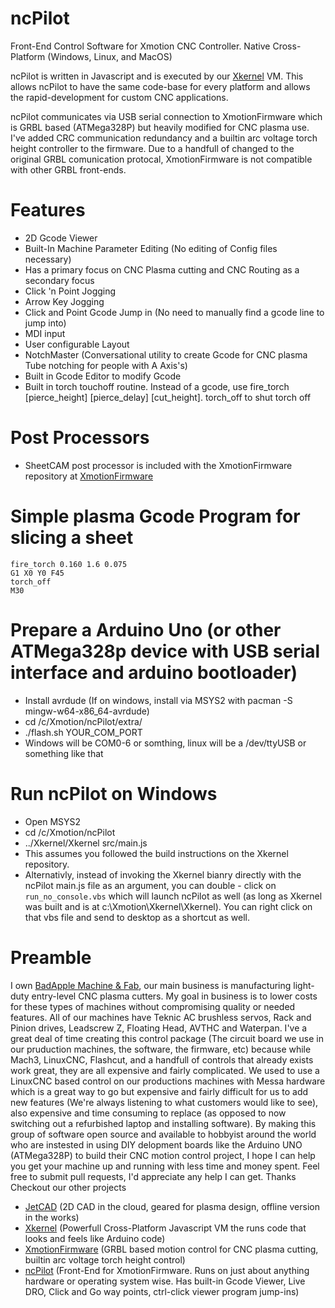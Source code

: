 # ncPilot
Front-End Control Software for Xmotion CNC Controller. Native Cross-Platform (Windows, Linux, and MacOS)

ncPilot is written in Javascript and is executed by our [Xkernel](https://github.com/UnfinishedBusiness/Xkernel) VM. This allows
ncPilot to have the same code-base for every platform and allows the rapid-development for custom CNC applications.

ncPilot communicates via USB serial connection to XmotionFirmware which is GRBL based (ATMega328P) but heavily modified for CNC plasma use. I've added CRC communication redundancy and a builtin arc voltage torch height controller to the firmware. Due to a handfull of changed to the original GRBL comunication protocal, XmotionFirmware is not compatible with other GRBL front-ends.

# Features
- 2D Gcode Viewer
- Built-In Machine Parameter Editing (No editing of Config files necessary)
- Has a primary focus on CNC Plasma cutting and CNC Routing as a secondary focus
- Click 'n Point Jogging
- Arrow Key Jogging
- Click and Point Gcode Jump in (No need to manually find a gcode line to jump into)
- MDI input
- User configurable Layout
- NotchMaster (Conversational utility to create Gcode for CNC plasma Tube notching for people with A Axis's)
- Built in Gcode Editor to modify Gcode
- Built in torch touchoff routine. Instead of a gcode, use fire_torch [pierce_height] [pierce_delay] [cut_height]. torch_off to shut torch off

# Post Processors
- SheetCAM post processor is included with the XmotionFirmware repository at [XmotionFirmware](https://github.com/UnfinishedBusiness/XmotionFirmware)

# Simple plasma Gcode Program for slicing a sheet
```
fire_torch 0.160 1.6 0.075
G1 X0 Y0 F45
torch_off
M30
```
# Prepare a Arduino Uno (or other ATMega328p device with USB serial interface and arduino bootloader)
- Install avrdude (If on windows, install via MSYS2 with pacman -S mingw-w64-x86_64-avrdude)
- cd /c/Xmotion/ncPilot/extra/
- ./flash.sh YOUR_COM_PORT
- Windows will be COM0-6 or somthing, linux will be a /dev/ttyUSB or something like that

# Run ncPilot on Windows
- Open MSYS2
- cd /c/Xmotion/ncPilot
- ../Xkernel/Xkernel src/main.js
- This assumes you followed the build instructions on the Xkernel repository.
- Alternativly, instead of invoking the Xkernel bianry directly with the ncPilot main.js file as an argument, you can double - click on `run_no_console.vbs` which will launch ncPilot as well (as long as Xkernel was built and is at c:\Xmotion\Xkernel\Xkernel). You can right click on that vbs file and send to desktop as a shortcut as well.

# Preamble
I own [BadApple Machine & Fab](https://badappleproducts.com), our main business is manufacturing light-duty entry-level CNC plasma cutters. My goal in business is to lower costs for these types of machines without compromising quality or needed features. All of our machines have Teknic AC brushless servos, Rack and Pinion drives, Leadscrew Z, Floating Head, AVTHC and Waterpan. I've a great deal of time creating this control package (The circuit board we use in our pruduction machines, the software, the firmware, etc) because while Mach3, LinuxCNC, Flashcut, and a handfull of controls that already exists work great, they are all expensive and fairly complicated. We used to use a LinuxCNC based control on our productions machines with Messa hardware which is a great way to go but expensive and fairly difficult for us to add new features (We're always listening to what customers would like to see), also expensive and time consuming to replace (as opposed to now switching out a refurbished laptop and installing software). By making this group of software open source and available to hobbyist around the world who are instested in using DIY delopment boards like the Arduino UNO (ATMega328P) to build their CNC motion control project, I hope I can help you get your machine up and running with less time and money spent. Feel free to submit pull requests, I'd appreciate any help I can get. Thanks
Checkout our other projects
- [JetCAD](https://jetcad.io) (2D CAD in the cloud, geared for plasma design, offline version in the works)
- [Xkernel](https://github.com/UnfinishedBusiness/Xkernel) (Powerfull Cross-Platform Javascript VM the runs code that looks and feels like Arduino code)
- [XmotionFirmware](https://github.com/UnfinishedBusiness/XmotionFirmware) (GRBL based motion control for CNC plasma cutting, builtin arc voltage torch height control)
- [ncPilot](https://github.com/UnfinishedBusiness/ncPilot) (Front-End for XmotionFirmware. Runs on just about anything hardware or operating system wise. Has built-in Gcode Viewer, Live DRO, Click and Go way points, ctrl-click viewer program jump-ins)
